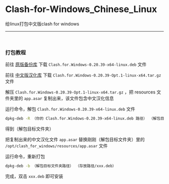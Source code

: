 # Clash-for-Windows_Chinese_Linux
给linux打包中文版clash for windows

---

<br>

### 打包教程

前往 [原版备份库](https://github.com/lantongxue/clash_for_windows_pkg/releases/tag/0.20.39) 下载 `Clash.for.Windows-0.20.39-x64-linux.deb` 文件

前往 [中文版汉化库](https://github.com/Z-Siqi/Clash-for-Windows_Chinese/releases/tag/CFW-V0.20.39_OPT-1) 下载 `Clash.for.Windows-0.20.39-Opt.1-linux-x64.tar.gz` 文件

解压 `Clash.for.Windows-0.20.39-Opt.1-linux-x64.tar.gz` ，把 resources 文件夹里的 `app.asar` 复制出来，该文件包含中文汉化信息

运行命令，解包 `Clash.for.Windows-0.20.39-x64-linux.deb` 文件

```bash
dpkg-deb -R （你的 Clash.for.Windows-0.20.39-x64-linux.deb 路径） （解包目标文件夹路径-空文件夹）
```

得到（解包目标文件夹）

把复制出来的中文汉化文件 `app.asar` 替换刚刚（解包目标文件夹）里的 `/opt/clash_for_windows/resources/app.asar` 文件

运行命令，重新打包

```bash
dpkg-deb -b （解包目标文件夹路径） （存放路径/xxx.deb）
```

完成，双击 `xxx.deb` 即可安装
